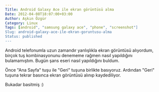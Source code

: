```yaml
---
Title: Android Galaxy Ace ile ekran görüntüsü alma
Date: 2012-04-08T18:07:00+03:00
Author: Aşkın Özgür
Category: Linux
Tags: [android", "samsung galaxy ace", "phone", "screenshot"]
Slug: android-galaxy-ace-ile-ekran-goruntusu-alma
Status: published
---
```


Android telefonumla uzun zamandır yanlışlıkla ekran görüntüsü alıyordum, birçok tuş kombinasyonunu denememe rağmen nasıl yapıldığını bulamamıştım. Bugün şans eseri nasıl yapıldığını buldum.

Önce "Ana Sayfa" tuşu ile "Geri" tuşuna birlikte basıyoruz. Ardından "Geri" tuşuna tekrar basınca ekran görüntüsü alınıp kaydediliyor.

Bukadar basitmiş :)
